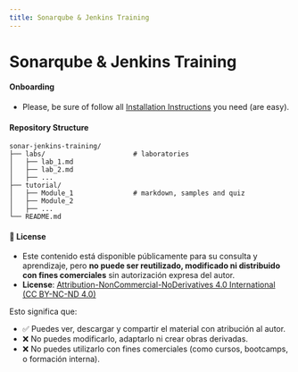 ```yaml
---
title: Sonarqube & Jenkins Training
---
```


# Sonarqube & Jenkins Training


#### Onboarding

* Please, be sure of follow all [Installation Instructions](installations.md) you need (are easy). 

#### Repository Structure

```
sonar-jenkins-training/                   
├── labs/                      # laboratories
│   ├── lab_1.md                  
│   ├── lab_2.md                  
│   ├── ...                  
├── tutorial/                  
│   ├── Module_1               # markdown, samples and quiz
│   ├── Module_2               
│   ├── ...
└── README.md                 
```


#### 📄 License

* Este contenido está disponible públicamente para su consulta y aprendizaje, pero **no puede ser reutilizado, modificado ni distribuido con fines comerciales** sin autorización expresa del autor.
* **License**: [Attribution-NonCommercial-NoDerivatives 4.0 International (CC BY-NC-ND 4.0)](https://creativecommons.org/licenses/by-nc-nd/4.0/deed.en)

Esto significa que:
- ✅ Puedes ver, descargar y compartir el material con atribución al autor.
- ❌ No puedes modificarlo, adaptarlo ni crear obras derivadas.
- ❌ No puedes utilizarlo con fines comerciales (como cursos, bootcamps, o formación interna).

